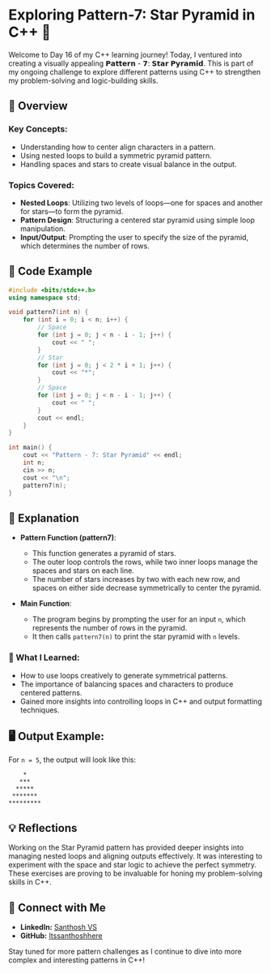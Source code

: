 # Exploring Pattern-7: Star Pyramid in C++ 🌟

Welcome to Day 16 of my C++ learning journey! Today, I ventured into creating a visually appealing 𝗣𝗮𝘁𝘁𝗲𝗿𝗻 - 𝟳: 𝗦𝘁𝗮𝗿 𝗣𝘆𝗿𝗮𝗺𝗶𝗱. This is part of my ongoing challenge to explore different patterns using C++ to strengthen my problem-solving and logic-building skills.

## 📝 Overview

### Key Concepts:
- Understanding how to center align characters in a pattern.
- Using nested loops to build a symmetric pyramid pattern.
- Handling spaces and stars to create visual balance in the output.

### Topics Covered:
- **Nested Loops**: Utilizing two levels of loops—one for spaces and another for stars—to form the pyramid.
- **Pattern Design**: Structuring a centered star pyramid using simple loop manipulation.
- **Input/Output**: Prompting the user to specify the size of the pyramid, which determines the number of rows.

## 📂 Code Example

```cpp
#include <bits/stdc++.h>
using namespace std;

void pattern7(int n) {
    for (int i = 0; i < n; i++) {
        // Space
        for (int j = 0; j < n - i - 1; j++) {
            cout << " ";
        }
        // Star
        for (int j = 0; j < 2 * i + 1; j++) {
            cout << "*";
        }
        // Space
        for (int j = 0; j < n - i - 1; j++) {
            cout << " ";
        }
        cout << endl;
    }
}

int main() {
    cout << "Pattern - 7: Star Pyramid" << endl;
    int n;
    cin >> n;
    cout << "\n";
    pattern7(n);
}
```

## 📘 Explanation

- **Pattern Function (pattern7)**:
  - This function generates a pyramid of stars. 
  - The outer loop controls the rows, while two inner loops manage the spaces and stars on each line.
  - The number of stars increases by two with each new row, and spaces on either side decrease symmetrically to center the pyramid.

- **Main Function**:
  - The program begins by prompting the user for an input `n`, which represents the number of rows in the pyramid.
  - It then calls `pattern7(n)` to print the star pyramid with `n` levels.

### 🚀 What I Learned:
- How to use loops creatively to generate symmetrical patterns.
- The importance of balancing spaces and characters to produce centered patterns.
- Gained more insights into controlling loops in C++ and output formatting techniques.

## 🖥️ Output Example:

For `n = 5`, the output will look like this:

```
    *    
   ***   
  *****  
 ******* 
*********
```

## 💡 Reflections

Working on the Star Pyramid pattern has provided deeper insights into managing nested loops and aligning outputs effectively. It was interesting to experiment with the space and star logic to achieve the perfect symmetry. These exercises are proving to be invaluable for honing my problem-solving skills in C++.

## 🔗 Connect with Me
- **LinkedIn:** [Santhosh VS](https://www.linkedin.com/in/thesanthoshvs/)
- **GitHub:** [Itssanthoshhere](https://github.com/Itssanthoshhere)

Stay tuned for more pattern challenges as I continue to dive into more complex and interesting patterns in C++!
